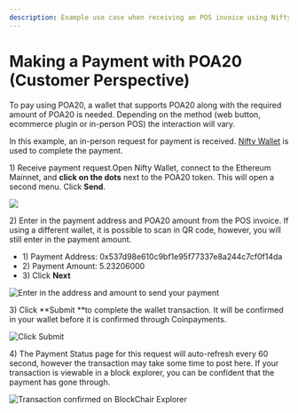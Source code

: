 ```yaml
---
description: Example use case when receiving an POS invoice using Nifty Wallet.
---
```


# Making a Payment with POA20 (Customer Perspective)

To pay using POA20, a wallet that supports POA20 along with the required amount of POA20 is needed. Depending on the method (web button, ecommerce plugin or in-person POS) the interaction will vary.&#x20;

In this example, an in-person request for payment is received. [Nifty Wallet](../nifty-wallet/) is used to complete the payment.

1\) Receive payment request.Open Nifty Wallet, connect to the Ethereum Mainnet, and **click on the dots** next to the POA20 token. This will open a second menu. Click **Send**.

![](../../.gitbook/assets/nifty\_1.png)

2\) Enter in the payment address and POA20 amount from the POS invoice. If using a different wallet, it is possible to scan in QR code, however, you will still enter in the payment amount.

* 1\) Payment Address: 0x537d98e610c9bf1e95f77337e8a244c7cf0f14da
* 2\) Payment Amount: 5.23206000
* 3\) Click **Next**

![Enter in the address and amount to send your payment](<../../.gitbook/assets/nifty2 (1).png>)

3\) Click **Submit **to complete the wallet transaction. It will be confirmed in your wallet before it is confirmed through Coinpayments.

![Click Submit](../../.gitbook/assets/nifty3.png)

4\) The Payment Status page for this request will auto-refresh every 60 second, however the transaction may take some time to post here. If your transaction is viewable in a block explorer, you can be confident that the payment has gone through.

![Transaction confirmed on BlockChair Explorer](../../.gitbook/assets/blockchair.png)

